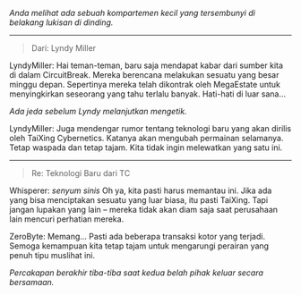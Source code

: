 _Anda melihat ada sebuah kompartemen kecil yang tersembunyi di belakang lukisan di dinding._

---

> Dari: Lyndy Miller

LyndyMiller: Hai teman-teman, baru saja mendapat kabar dari sumber kita di dalam CircuitBreak. Mereka berencana melakukan sesuatu yang besar minggu depan. Sepertinya mereka telah dikontrak oleh MegaEstate untuk menyingkirkan seseorang yang tahu terlalu banyak. Hati-hati di luar sana...

_Ada jeda sebelum Lyndy melanjutkan mengetik._

LyndyMiller: Juga mendengar rumor tentang teknologi baru yang akan dirilis oleh TaiXing Cybernetics. Katanya akan mengubah permainan selamanya. Tetap waspada dan tetap tajam. Kita tidak ingin melewatkan yang satu ini.

---

> Re: Teknologi Baru dari TC

Whisperer: _senyum sinis_ Oh ya, kita pasti harus memantau ini. Jika ada yang bisa menciptakan sesuatu yang luar biasa, itu pasti TaiXing. Tapi jangan lupakan yang lain – mereka tidak akan diam saja saat perusahaan lain mencuri perhatian mereka.

ZeroByte: Memang... Pasti ada beberapa transaksi kotor yang terjadi. Semoga kemampuan kita tetap tajam untuk mengarungi perairan yang penuh tipu muslihat ini.

_Percakapan berakhir tiba-tiba saat kedua belah pihak keluar secara bersamaan._
